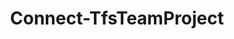 ﻿---
title: Connect-TfsTeamProject
breadcrumbs: [ "Connection" ]
parent: "Connection"
description: "Connects to a Team Project. "
remarks: 
parameterSets: 
  "_All_": [ Cached, Collection, Credential, Interactive, Passthru, Password, PersonalAccessToken, Project, Server, UserName ] 
  "Prompt for credential":  
    Project: 
      type: "object"  
      position: "0"  
      required: true  
    Collection: 
      type: "object"  
    Interactive: 
      type: "SwitchParameter"  
    Passthru: 
      type: "SwitchParameter"  
    Server: 
      type: "object"  
  "Cached credentials":  
    Project: 
      type: "object"  
      position: "0"  
      required: true  
    Cached: 
      type: "SwitchParameter"  
      required: true  
    Collection: 
      type: "object"  
    Passthru: 
      type: "SwitchParameter"  
    Server: 
      type: "object"  
  "User name and password":  
    Project: 
      type: "object"  
      position: "0"  
      required: true  
    UserName: 
      type: "string"  
      position: "1"  
      required: true  
    Password: 
      type: "SecureString"  
      position: "2"  
    Collection: 
      type: "object"  
    Passthru: 
      type: "SwitchParameter"  
    Server: 
      type: "object"  
  "Credential object":  
    Project: 
      type: "object"  
      position: "0"  
      required: true  
    Credential: 
      type: "object"  
      required: true  
    Collection: 
      type: "object"  
    Passthru: 
      type: "SwitchParameter"  
    Server: 
      type: "object"  
  "Personal Access Token":  
    Project: 
      type: "object"  
      position: "0"  
      required: true  
    PersonalAccessToken: 
      type: "string"  
      required: true  
    Collection: 
      type: "object"  
    Passthru: 
      type: "SwitchParameter"  
    Server: 
      type: "object" 
parameters: 
  - name: "Project" 
    description: "Specifies the name of the Team Project, its ID (a GUID), or a Microsoft.TeamFoundation.Core.WebApi.TeamProject object to connect to. " 
    required: true 
    globbing: false 
    pipelineInput: "true (ByValue)" 
    position: 0 
    type: "object" 
  - name: "Interactive" 
    description: "Prompts for user credentials. Can be used for any Team Foundation Server or Azure DevOps account - the proper login dialog is automatically selected. Should only be used in an interactive PowerShell session (i.e., a PowerShell terminal window), never in an unattended script (such as those executed during an automated build). Currently it is only supported in Windows PowerShell. " 
    globbing: false 
    type: "SwitchParameter" 
    defaultValue: "False" 
  - name: "Cached" 
    description: "Specifies that cached (default) credentials should be used when possible/available. " 
    required: true 
    globbing: false 
    type: "SwitchParameter" 
    defaultValue: "False" 
  - name: "UserName" 
    description: "Specifies a user name for authentication modes (such as Basic) that support username/password-based credentials. Must be used in conjunction with the -Password argument " 
    required: true 
    globbing: false 
    position: 1 
    type: "string" 
  - name: "Password" 
    description: "Specifies a password for authentication modes (such as Basic) that support username/password-based credentials. Must be used in conjunction with the -UserName argument " 
    globbing: false 
    position: 2 
    type: "SecureString" 
  - name: "Credential" 
    description: "Specifies a user account that has permission to perform this action. To provide a user name and password, a Personal Access Token, and/or to open a input dialog to enter your credentials, call Get-TfsCredential with the appropriate arguments and pass its return to this argument. " 
    required: true 
    globbing: false 
    type: "object" 
  - name: "PersonalAccessToken" 
    description: "Specifies a personal access token, used as an alternate credential, to authenticate to Azure DevOps " 
    required: true 
    globbing: false 
    type: "string" 
    aliases: [ Pat ] 
  - name: "Pat" 
    description: "Specifies a personal access token, used as an alternate credential, to authenticate to Azure DevOps This is an alias of the PersonalAccessToken parameter." 
    required: true 
    globbing: false 
    type: "string" 
    aliases: [ Pat ] 
  - name: "Collection" 
    description: "Specifies the URL to the Team Project Collection or Azure DevOps Organization to connect to, a TfsTeamProjectCollection object (Windows PowerShell only), or a VssConnection object. You can also connect to an Azure DevOps Services organizations by simply providing its name instead of the full URL. For more details, see the Get-TfsTeamProjectCollection cmdlet. When omitted, it defaults to the connection set by Connect-TfsTeamProjectCollection (if any). " 
    globbing: false 
    type: "object" 
  - name: "Server" 
    description: "Specifies the URL to the Team Foundation Server to connect to, a TfsConfigurationServer object (Windows PowerShell only), or a VssConnection object. When omitted, it defaults to the connection set by Connect-TfsConfiguration (if any). For more details, see the Get-TfsConfigurationServer cmdlet. " 
    globbing: false 
    type: "object" 
  - name: "Passthru" 
    description: "Returns the results of the command. By default, this cmdlet does not generate any output. " 
    globbing: false 
    type: "SwitchParameter" 
    defaultValue: "False"
inputs: 
  - type: "System.Object" 
    description: "Specifies the name of the Team Project, its ID (a GUID), or a Microsoft.TeamFoundation.Core.WebApi.TeamProject object to connect to. "
outputs: 
  - type: "Microsoft.TeamFoundation.Core.WebApi.TeamProject" 
    description: 
notes: 
relatedLinks: 
  - text: "Online Version:" 
    uri: "https://tfscmdlets.dev/docs/cmdlets/Connection/Connect-TfsTeamProject"
aliases: 
examples: 
---
